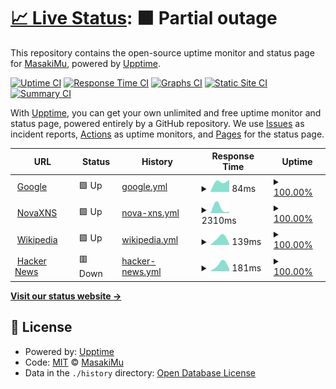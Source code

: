 # [📈 Live Status](https://MasakiMu319.github.io/Upptime): <!--live status--> **🟧 Partial outage**

This repository contains the open-source uptime monitor and status page for [MasakiMu](https://MasakiMu319.github.io/Upptime), powered by [Upptime](https://github.com/upptime/upptime).

[![Uptime CI](https://github.com/MasakiMu319/Upptime/workflows/Uptime%20CI/badge.svg)](https://github.com/MasakiMu319/Upptime/actions?query=workflow%3A%22Uptime+CI%22)
[![Response Time CI](https://github.com/MasakiMu319/Upptime/workflows/Response%20Time%20CI/badge.svg)](https://github.com/MasakiMu319/Upptime/actions?query=workflow%3A%22Response+Time+CI%22)
[![Graphs CI](https://github.com/MasakiMu319/Upptime/workflows/Graphs%20CI/badge.svg)](https://github.com/MasakiMu319/Upptime/actions?query=workflow%3A%22Graphs+CI%22)
[![Static Site CI](https://github.com/MasakiMu319/Upptime/workflows/Static%20Site%20CI/badge.svg)](https://github.com/MasakiMu319/Upptime/actions?query=workflow%3A%22Static+Site+CI%22)
[![Summary CI](https://github.com/MasakiMu319/Upptime/workflows/Summary%20CI/badge.svg)](https://github.com/MasakiMu319/Upptime/actions?query=workflow%3A%22Summary+CI%22)

With [Upptime](https://upptime.js.org), you can get your own unlimited and free uptime monitor and status page, powered entirely by a GitHub repository. We use [Issues](https://github.com/MasakiMu319/Upptime/issues) as incident reports, [Actions](https://github.com/MasakiMu319/Upptime/actions) as uptime monitors, and [Pages](https://MasakiMu319.github.io/Upptime) for the status page.

<!--start: status pages-->
<!-- This summary is generated by Upptime (https://github.com/upptime/upptime) -->
<!-- Do not edit this manually, your changes will be overwritten -->
<!-- prettier-ignore -->
| URL | Status | History | Response Time | Uptime |
| --- | ------ | ------- | ------------- | ------ |
| <img alt="" src="https://icons.duckduckgo.com/ip3/www.google.com.ico" height="13"> [Google](https://www.google.com) | 🟩 Up | [google.yml](https://github.com/MasakiMu319/Upptime/commits/HEAD/history/google.yml) | <details><summary><img alt="Response time graph" src="./graphs/google/response-time-week.png" height="20"> 84ms</summary><br><a href="https://MasakiMu319.github.io/Upptime/history/google"><img alt="Response time 84" src="https://img.shields.io/endpoint?url=https%3A%2F%2Fraw.githubusercontent.com%2FMasakiMu319%2FUpptime%2FHEAD%2Fapi%2Fgoogle%2Fresponse-time.json"></a><br><a href="https://MasakiMu319.github.io/Upptime/history/google"><img alt="24-hour response time 84" src="https://img.shields.io/endpoint?url=https%3A%2F%2Fraw.githubusercontent.com%2FMasakiMu319%2FUpptime%2FHEAD%2Fapi%2Fgoogle%2Fresponse-time-day.json"></a><br><a href="https://MasakiMu319.github.io/Upptime/history/google"><img alt="7-day response time 84" src="https://img.shields.io/endpoint?url=https%3A%2F%2Fraw.githubusercontent.com%2FMasakiMu319%2FUpptime%2FHEAD%2Fapi%2Fgoogle%2Fresponse-time-week.json"></a><br><a href="https://MasakiMu319.github.io/Upptime/history/google"><img alt="30-day response time 84" src="https://img.shields.io/endpoint?url=https%3A%2F%2Fraw.githubusercontent.com%2FMasakiMu319%2FUpptime%2FHEAD%2Fapi%2Fgoogle%2Fresponse-time-month.json"></a><br><a href="https://MasakiMu319.github.io/Upptime/history/google"><img alt="1-year response time 84" src="https://img.shields.io/endpoint?url=https%3A%2F%2Fraw.githubusercontent.com%2FMasakiMu319%2FUpptime%2FHEAD%2Fapi%2Fgoogle%2Fresponse-time-year.json"></a></details> | <details><summary><a href="https://MasakiMu319.github.io/Upptime/history/google">100.00%</a></summary><a href="https://MasakiMu319.github.io/Upptime/history/google"><img alt="All-time uptime 100.00%" src="https://img.shields.io/endpoint?url=https%3A%2F%2Fraw.githubusercontent.com%2FMasakiMu319%2FUpptime%2FHEAD%2Fapi%2Fgoogle%2Fuptime.json"></a><br><a href="https://MasakiMu319.github.io/Upptime/history/google"><img alt="24-hour uptime 100.00%" src="https://img.shields.io/endpoint?url=https%3A%2F%2Fraw.githubusercontent.com%2FMasakiMu319%2FUpptime%2FHEAD%2Fapi%2Fgoogle%2Fuptime-day.json"></a><br><a href="https://MasakiMu319.github.io/Upptime/history/google"><img alt="7-day uptime 100.00%" src="https://img.shields.io/endpoint?url=https%3A%2F%2Fraw.githubusercontent.com%2FMasakiMu319%2FUpptime%2FHEAD%2Fapi%2Fgoogle%2Fuptime-week.json"></a><br><a href="https://MasakiMu319.github.io/Upptime/history/google"><img alt="30-day uptime 100.00%" src="https://img.shields.io/endpoint?url=https%3A%2F%2Fraw.githubusercontent.com%2FMasakiMu319%2FUpptime%2FHEAD%2Fapi%2Fgoogle%2Fuptime-month.json"></a><br><a href="https://MasakiMu319.github.io/Upptime/history/google"><img alt="1-year uptime 100.00%" src="https://img.shields.io/endpoint?url=https%3A%2F%2Fraw.githubusercontent.com%2FMasakiMu319%2FUpptime%2FHEAD%2Fapi%2Fgoogle%2Fuptime-year.json"></a></details>
| <img alt="" src="https://icons.duckduckgo.com/ip3/hk1.pro.xns.one.ico" height="13"> [NovaXNS](https://hk1.pro.xns.one) | 🟩 Up | [nova-xns.yml](https://github.com/MasakiMu319/Upptime/commits/HEAD/history/nova-xns.yml) | <details><summary><img alt="Response time graph" src="./graphs/nova-xns/response-time-week.png" height="20"> 2310ms</summary><br><a href="https://MasakiMu319.github.io/Upptime/history/nova-xns"><img alt="Response time 2310" src="https://img.shields.io/endpoint?url=https%3A%2F%2Fraw.githubusercontent.com%2FMasakiMu319%2FUpptime%2FHEAD%2Fapi%2Fnova-xns%2Fresponse-time.json"></a><br><a href="https://MasakiMu319.github.io/Upptime/history/nova-xns"><img alt="24-hour response time 2310" src="https://img.shields.io/endpoint?url=https%3A%2F%2Fraw.githubusercontent.com%2FMasakiMu319%2FUpptime%2FHEAD%2Fapi%2Fnova-xns%2Fresponse-time-day.json"></a><br><a href="https://MasakiMu319.github.io/Upptime/history/nova-xns"><img alt="7-day response time 2310" src="https://img.shields.io/endpoint?url=https%3A%2F%2Fraw.githubusercontent.com%2FMasakiMu319%2FUpptime%2FHEAD%2Fapi%2Fnova-xns%2Fresponse-time-week.json"></a><br><a href="https://MasakiMu319.github.io/Upptime/history/nova-xns"><img alt="30-day response time 2310" src="https://img.shields.io/endpoint?url=https%3A%2F%2Fraw.githubusercontent.com%2FMasakiMu319%2FUpptime%2FHEAD%2Fapi%2Fnova-xns%2Fresponse-time-month.json"></a><br><a href="https://MasakiMu319.github.io/Upptime/history/nova-xns"><img alt="1-year response time 2310" src="https://img.shields.io/endpoint?url=https%3A%2F%2Fraw.githubusercontent.com%2FMasakiMu319%2FUpptime%2FHEAD%2Fapi%2Fnova-xns%2Fresponse-time-year.json"></a></details> | <details><summary><a href="https://MasakiMu319.github.io/Upptime/history/nova-xns">100.00%</a></summary><a href="https://MasakiMu319.github.io/Upptime/history/nova-xns"><img alt="All-time uptime 100.00%" src="https://img.shields.io/endpoint?url=https%3A%2F%2Fraw.githubusercontent.com%2FMasakiMu319%2FUpptime%2FHEAD%2Fapi%2Fnova-xns%2Fuptime.json"></a><br><a href="https://MasakiMu319.github.io/Upptime/history/nova-xns"><img alt="24-hour uptime 100.00%" src="https://img.shields.io/endpoint?url=https%3A%2F%2Fraw.githubusercontent.com%2FMasakiMu319%2FUpptime%2FHEAD%2Fapi%2Fnova-xns%2Fuptime-day.json"></a><br><a href="https://MasakiMu319.github.io/Upptime/history/nova-xns"><img alt="7-day uptime 100.00%" src="https://img.shields.io/endpoint?url=https%3A%2F%2Fraw.githubusercontent.com%2FMasakiMu319%2FUpptime%2FHEAD%2Fapi%2Fnova-xns%2Fuptime-week.json"></a><br><a href="https://MasakiMu319.github.io/Upptime/history/nova-xns"><img alt="30-day uptime 100.00%" src="https://img.shields.io/endpoint?url=https%3A%2F%2Fraw.githubusercontent.com%2FMasakiMu319%2FUpptime%2FHEAD%2Fapi%2Fnova-xns%2Fuptime-month.json"></a><br><a href="https://MasakiMu319.github.io/Upptime/history/nova-xns"><img alt="1-year uptime 100.00%" src="https://img.shields.io/endpoint?url=https%3A%2F%2Fraw.githubusercontent.com%2FMasakiMu319%2FUpptime%2FHEAD%2Fapi%2Fnova-xns%2Fuptime-year.json"></a></details>
| <img alt="" src="https://icons.duckduckgo.com/ip3/en.wikipedia.org.ico" height="13"> [Wikipedia](https://en.wikipedia.org) | 🟩 Up | [wikipedia.yml](https://github.com/MasakiMu319/Upptime/commits/HEAD/history/wikipedia.yml) | <details><summary><img alt="Response time graph" src="./graphs/wikipedia/response-time-week.png" height="20"> 139ms</summary><br><a href="https://MasakiMu319.github.io/Upptime/history/wikipedia"><img alt="Response time 139" src="https://img.shields.io/endpoint?url=https%3A%2F%2Fraw.githubusercontent.com%2FMasakiMu319%2FUpptime%2FHEAD%2Fapi%2Fwikipedia%2Fresponse-time.json"></a><br><a href="https://MasakiMu319.github.io/Upptime/history/wikipedia"><img alt="24-hour response time 139" src="https://img.shields.io/endpoint?url=https%3A%2F%2Fraw.githubusercontent.com%2FMasakiMu319%2FUpptime%2FHEAD%2Fapi%2Fwikipedia%2Fresponse-time-day.json"></a><br><a href="https://MasakiMu319.github.io/Upptime/history/wikipedia"><img alt="7-day response time 139" src="https://img.shields.io/endpoint?url=https%3A%2F%2Fraw.githubusercontent.com%2FMasakiMu319%2FUpptime%2FHEAD%2Fapi%2Fwikipedia%2Fresponse-time-week.json"></a><br><a href="https://MasakiMu319.github.io/Upptime/history/wikipedia"><img alt="30-day response time 139" src="https://img.shields.io/endpoint?url=https%3A%2F%2Fraw.githubusercontent.com%2FMasakiMu319%2FUpptime%2FHEAD%2Fapi%2Fwikipedia%2Fresponse-time-month.json"></a><br><a href="https://MasakiMu319.github.io/Upptime/history/wikipedia"><img alt="1-year response time 139" src="https://img.shields.io/endpoint?url=https%3A%2F%2Fraw.githubusercontent.com%2FMasakiMu319%2FUpptime%2FHEAD%2Fapi%2Fwikipedia%2Fresponse-time-year.json"></a></details> | <details><summary><a href="https://MasakiMu319.github.io/Upptime/history/wikipedia">100.00%</a></summary><a href="https://MasakiMu319.github.io/Upptime/history/wikipedia"><img alt="All-time uptime 100.00%" src="https://img.shields.io/endpoint?url=https%3A%2F%2Fraw.githubusercontent.com%2FMasakiMu319%2FUpptime%2FHEAD%2Fapi%2Fwikipedia%2Fuptime.json"></a><br><a href="https://MasakiMu319.github.io/Upptime/history/wikipedia"><img alt="24-hour uptime 100.00%" src="https://img.shields.io/endpoint?url=https%3A%2F%2Fraw.githubusercontent.com%2FMasakiMu319%2FUpptime%2FHEAD%2Fapi%2Fwikipedia%2Fuptime-day.json"></a><br><a href="https://MasakiMu319.github.io/Upptime/history/wikipedia"><img alt="7-day uptime 100.00%" src="https://img.shields.io/endpoint?url=https%3A%2F%2Fraw.githubusercontent.com%2FMasakiMu319%2FUpptime%2FHEAD%2Fapi%2Fwikipedia%2Fuptime-week.json"></a><br><a href="https://MasakiMu319.github.io/Upptime/history/wikipedia"><img alt="30-day uptime 100.00%" src="https://img.shields.io/endpoint?url=https%3A%2F%2Fraw.githubusercontent.com%2FMasakiMu319%2FUpptime%2FHEAD%2Fapi%2Fwikipedia%2Fuptime-month.json"></a><br><a href="https://MasakiMu319.github.io/Upptime/history/wikipedia"><img alt="1-year uptime 100.00%" src="https://img.shields.io/endpoint?url=https%3A%2F%2Fraw.githubusercontent.com%2FMasakiMu319%2FUpptime%2FHEAD%2Fapi%2Fwikipedia%2Fuptime-year.json"></a></details>
| <img alt="" src="https://icons.duckduckgo.com/ip3/news.ycombinator.com.ico" height="13"> [Hacker News](https://news.ycombinator.com) | 🟥 Down | [hacker-news.yml](https://github.com/MasakiMu319/Upptime/commits/HEAD/history/hacker-news.yml) | <details><summary><img alt="Response time graph" src="./graphs/hacker-news/response-time-week.png" height="20"> 181ms</summary><br><a href="https://MasakiMu319.github.io/Upptime/history/hacker-news"><img alt="Response time 181" src="https://img.shields.io/endpoint?url=https%3A%2F%2Fraw.githubusercontent.com%2FMasakiMu319%2FUpptime%2FHEAD%2Fapi%2Fhacker-news%2Fresponse-time.json"></a><br><a href="https://MasakiMu319.github.io/Upptime/history/hacker-news"><img alt="24-hour response time 181" src="https://img.shields.io/endpoint?url=https%3A%2F%2Fraw.githubusercontent.com%2FMasakiMu319%2FUpptime%2FHEAD%2Fapi%2Fhacker-news%2Fresponse-time-day.json"></a><br><a href="https://MasakiMu319.github.io/Upptime/history/hacker-news"><img alt="7-day response time 181" src="https://img.shields.io/endpoint?url=https%3A%2F%2Fraw.githubusercontent.com%2FMasakiMu319%2FUpptime%2FHEAD%2Fapi%2Fhacker-news%2Fresponse-time-week.json"></a><br><a href="https://MasakiMu319.github.io/Upptime/history/hacker-news"><img alt="30-day response time 181" src="https://img.shields.io/endpoint?url=https%3A%2F%2Fraw.githubusercontent.com%2FMasakiMu319%2FUpptime%2FHEAD%2Fapi%2Fhacker-news%2Fresponse-time-month.json"></a><br><a href="https://MasakiMu319.github.io/Upptime/history/hacker-news"><img alt="1-year response time 181" src="https://img.shields.io/endpoint?url=https%3A%2F%2Fraw.githubusercontent.com%2FMasakiMu319%2FUpptime%2FHEAD%2Fapi%2Fhacker-news%2Fresponse-time-year.json"></a></details> | <details><summary><a href="https://MasakiMu319.github.io/Upptime/history/hacker-news">100.00%</a></summary><a href="https://MasakiMu319.github.io/Upptime/history/hacker-news"><img alt="All-time uptime 100.00%" src="https://img.shields.io/endpoint?url=https%3A%2F%2Fraw.githubusercontent.com%2FMasakiMu319%2FUpptime%2FHEAD%2Fapi%2Fhacker-news%2Fuptime.json"></a><br><a href="https://MasakiMu319.github.io/Upptime/history/hacker-news"><img alt="24-hour uptime 99.99%" src="https://img.shields.io/endpoint?url=https%3A%2F%2Fraw.githubusercontent.com%2FMasakiMu319%2FUpptime%2FHEAD%2Fapi%2Fhacker-news%2Fuptime-day.json"></a><br><a href="https://MasakiMu319.github.io/Upptime/history/hacker-news"><img alt="7-day uptime 100.00%" src="https://img.shields.io/endpoint?url=https%3A%2F%2Fraw.githubusercontent.com%2FMasakiMu319%2FUpptime%2FHEAD%2Fapi%2Fhacker-news%2Fuptime-week.json"></a><br><a href="https://MasakiMu319.github.io/Upptime/history/hacker-news"><img alt="30-day uptime 100.00%" src="https://img.shields.io/endpoint?url=https%3A%2F%2Fraw.githubusercontent.com%2FMasakiMu319%2FUpptime%2FHEAD%2Fapi%2Fhacker-news%2Fuptime-month.json"></a><br><a href="https://MasakiMu319.github.io/Upptime/history/hacker-news"><img alt="1-year uptime 100.00%" src="https://img.shields.io/endpoint?url=https%3A%2F%2Fraw.githubusercontent.com%2FMasakiMu319%2FUpptime%2FHEAD%2Fapi%2Fhacker-news%2Fuptime-year.json"></a></details>

<!--end: status pages-->

[**Visit our status website →**](https://MasakiMu319.github.io/Upptime)

## 📄 License

- Powered by: [Upptime](https://github.com/upptime/upptime)
- Code: [MIT](./LICENSE) © [MasakiMu](https://MasakiMu319.github.io/Upptime)
- Data in the `./history` directory: [Open Database License](https://opendatacommons.org/licenses/odbl/1-0/)
